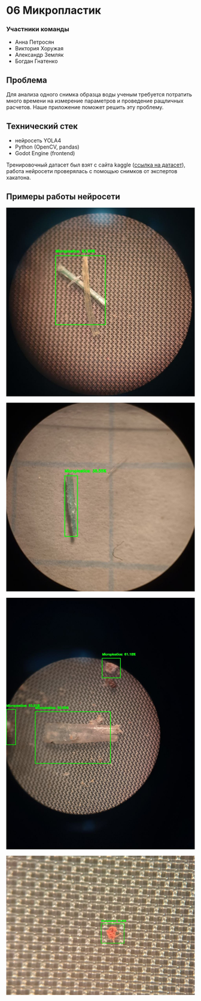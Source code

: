 # 06 Микропластик

### Участники команды
- Анна Петросян
- Виктория Хоружая
- Александр Земляк
- Богдан Гнатенко

## Проблема
   Для анализа одного снимка образца воды ученым требуется потратить много времени на измерение параметров и проведение ращличных расчетов. Наше приложение поможет решить эту проблему.

## Технический стек

- нейросеть YOLA4
- Python (OpenCV, pandas)
- Godot Engine (frontend)

Тренировочный датасет был взят с сайта kaggle ([ссылка на датасет](https://www.kaggle.com/datasets/imtkaggleteam/microplastic-dataset-for-computer-vision?resource=download)), работа нейросети проверялась с помощью снимков от экспертов хакатона.

## Примеры работы нейросети

![Кусочек микроппластика](/res_1.jpg "Рис. 1")

![Кусочек микропластика под органической тканью](/res_2.jpg "Рис. 2")

![Несколько кусочков микропластика](/res_3.jpg "Рис. 3")

![Маленький кусочек микропластика](/res_4.jpg "Рис. 4")